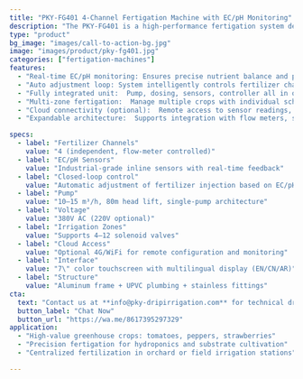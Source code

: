 ```yaml
---
title: "PKY-FG401 4-Channel Fertigation Machine with EC/pH Monitoring"
description: "The PKY-FG401 is a high-performance fertigation system designed with 4 independent fertilizer injection channels and integrated EC/pH sensor control. It combines a single high-pressure water pump with automatic nutrient mixing, real-time monitoring, and remote management. Suitable for large-scale greenhouses and precision agriculture zones."
type: "product"
bg_image: "images/call-to-action-bg.jpg"
image: "images/product/pky-fg401.jpg"
categories: ["fertigation-machines"]
features:
  - "Real-time EC/pH monitoring: Ensures precise nutrient balance and prevents over/under-fertilization"
  - "Auto adjustment loop: System intelligently controls fertilizer channels to maintain target EC/pH" 
  - "Fully integrated unit:  Pump, dosing, sensors, controller all in one compact frame"
  - "Multi-zone fertigation:  Manage multiple crops with individual schedules" 
  - "Cloud connectivity (optional):  Remote access to sensor readings, alarm notifications, and control interface" 
  - "Expandable architecture:  Supports integration with flow meters, soil sensors, or weather stations" 

specs:
  - label: "Fertilizer Channels"
    value: "4 (independent, flow-meter controlled)"
  - label: "EC/pH Sensors"
    value: "Industrial-grade inline sensors with real-time feedback"
  - label: "Closed-loop control"
    value: "Automatic adjustment of fertilizer injection based on EC/pH setpoints"
  - label: "Pump"
    value: "10–15 m³/h, 80m head lift, single-pump architecture"
  - label: "Voltage"
    value: "380V AC (220V optional)"
  - label: "Irrigation Zones"
    value: "Supports 4–12 solenoid valves"
  - label: "Cloud Access"
    value: "Optional 4G/WiFi for remote configuration and monitoring"
  - label: "Interface"
    value: "7\" color touchscreen with multilingual display (EN/CN/AR)"
  - label: "Structure"
    value: "Aluminum frame + UPVC plumbing + stainless fittings"
cta: 
  text: "Contact us at **info@pky-dripirrigation.com** for technical drawings, quotes, or integration advice."
  button_label: "Chat Now"
  button_url: "https://wa.me/8617395297329" 
application: 
  - "High-value greenhouse crops: tomatoes, peppers, strawberries"
  - "Precision fertigation for hydroponics and substrate cultivation"
  - "Centralized fertilization in orchard or field irrigation stations"

---
```

